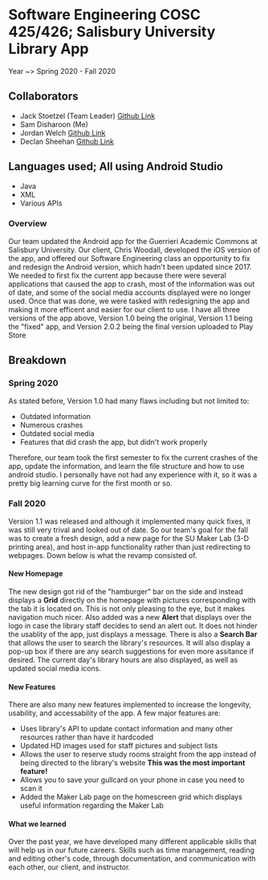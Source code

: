 # Software Engineering COSC 425/426; Salisbury University Library App

Year ~> Spring 2020 - Fall 2020

## Collaborators

- Jack Stoetzel (Team Leader) [Github Link](https://github.com/Jack-Stoetzel)
- Sam Disharoon (Me)
- Jordan Welch [Github Link](https://github.com/JarOfJam)
- Declan Sheehan [Github Link](https://github.com/DeclanAS)

## Languages used; All using Android Studio

- Java
- XML
- Various APIs

### Overview 

Our team updated the Android app for the Guerrieri Academic Commons at Salisbury University. Our client, Chris Woodall, developed the iOS version of the app, and offered our Software Engineering class an opportunity to fix and redesign the Android version, which hadn't been updated since 2017. We needed to first fix the current app because there were several applications that caused the app to crash, most of the information was out of date, and some of the social media accounts displayed were no longer used.  Once that was done, we were tasked with redesigning the app and making it more efficent and easier for our client to use. I have all three versions of the app above, Version 1.0 being the original, Version 1.1 being the "fixed" app, and Version 2.0.2 being the final version uploaded to Play Store

## Breakdown

### Spring 2020

As stated before, Version 1.0 had many flaws including but not limited to:

- Outdated information
- Numerous crashes
- Outdated social media
- Features that did crash the app, but didn't work properly

Therefore, our team took the first semester to fix the current crashes of the app, update the information, and learn the file structure and how to use android studio.  I personally have not had any experience with it, so it was a pretty big learning curve for the first month or so. 

### Fall 2020

Version 1.1 was released and although it implemented many quick fixes, it was still very trival and looked out of date. So our team's goal for the fall was to create a fresh design, add a new page for the SU Maker Lab (3-D printing area), and host in-app functionality rather than just redirecting to webpages. Down below is what the revamp consisted of.

#### New Homepage

The new design got rid of the "hamburger" bar on the side and instead displays a **Grid** directly on the homepage with pictures corresponding with the tab it is located on. This is not only pleasing to the eye, but it makes navigation much nicer. Also added was a new **Alert** that displays over the logo in case the library staff decides to send an alert out.  It does not hinder the usablity of the app, just displays a message. There is also a **Search Bar** that allows the user to search the library's resources. It will also display a pop-up box if there are any search suggestions for even more assitance if desired. The current day's library hours are also displayed, as well as updated social media icons.

#### New Features

There are also many new features implemented to increase the longevity, usability, and accessability of the app. A few major features are:

- Uses library's API to update contact information and many other resources rather than have it hardcoded
- Updated HD images used for staff pictures and subject lists
- Allows the user to reserve study rooms straight from the app instead of being directed to the library's website **This was the most important feature!**
- Allows you to save your gullcard on your phone in case you need to scan it
- Added the Maker Lab page on the homescreen grid which displays useful information regarding the Maker Lab

#### What we learned

Over the past year, we have developed many different applicable skills that will help us in our future careers.  Skills such as time management, reading and editing other's code, through documentation, and communication with each other, our client, and instructor.
